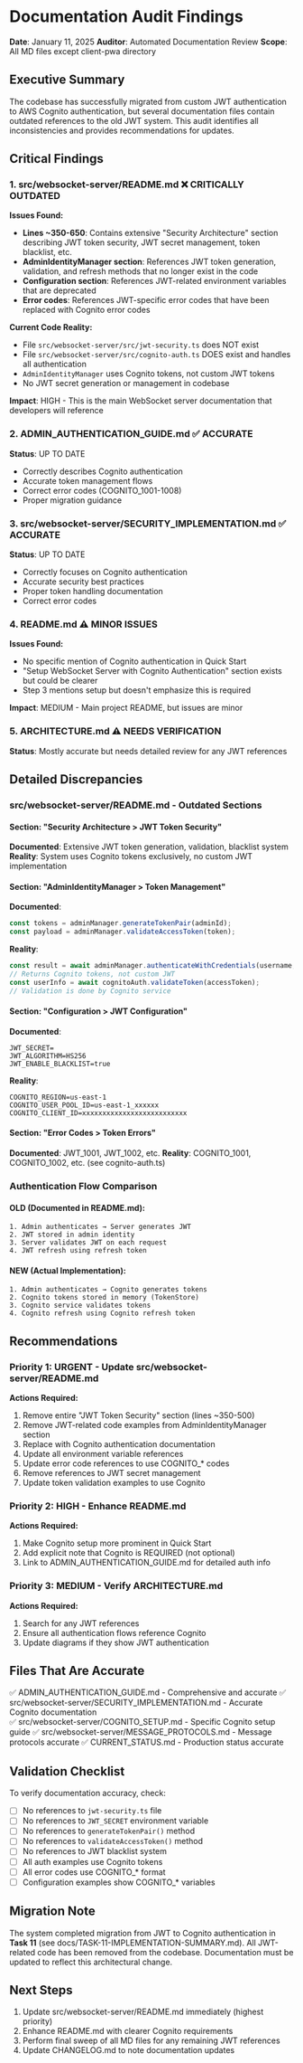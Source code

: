 # Documentation Audit Findings

**Date**: January 11, 2025
**Auditor**: Automated Documentation Review
**Scope**: All MD files except client-pwa directory

## Executive Summary

The codebase has successfully migrated from custom JWT authentication to AWS Cognito authentication, but several documentation files contain outdated references to the old JWT system. This audit identifies all inconsistencies and provides recommendations for updates.

## Critical Findings

### 1. src/websocket-server/README.md ❌ CRITICALLY OUTDATED

**Issues Found:**
- **Lines ~350-650**: Contains extensive "Security Architecture" section describing JWT token security, JWT secret management, token blacklist, etc.
- **AdminIdentityManager section**: References JWT token generation, validation, and refresh methods that no longer exist in the code
- **Configuration section**: References JWT-related environment variables that are deprecated
- **Error codes**: References JWT-specific error codes that have been replaced with Cognito error codes

**Current Code Reality:**
- File `src/websocket-server/src/jwt-security.ts` does NOT exist
- File `src/websocket-server/src/cognito-auth.ts` DOES exist and handles all authentication
- `AdminIdentityManager` uses Cognito tokens, not custom JWT tokens
- No JWT secret generation or management in codebase

**Impact**: HIGH - This is the main WebSocket server documentation that developers will reference

### 2. ADMIN_AUTHENTICATION_GUIDE.md ✅ ACCURATE

**Status**: UP TO DATE
- Correctly describes Cognito authentication
- Accurate token management flows
- Correct error codes (COGNITO_1001-1008)
- Proper migration guidance

### 3. src/websocket-server/SECURITY_IMPLEMENTATION.md ✅ ACCURATE

**Status**: UP TO DATE  
- Correctly focuses on Cognito authentication
- Accurate security best practices
- Proper token handling documentation
- Correct error codes

### 4. README.md ⚠️ MINOR ISSUES

**Issues Found:**
- No specific mention of Cognito authentication in Quick Start
- "Setup WebSocket Server with Cognito Authentication" section exists but could be clearer
- Step 3 mentions setup but doesn't emphasize this is required

**Impact**: MEDIUM - Main project README, but issues are minor

### 5. ARCHITECTURE.md ⚠️ NEEDS VERIFICATION

**Status**: Mostly accurate but needs detailed review for any JWT references

## Detailed Discrepancies

### src/websocket-server/README.md - Outdated Sections

#### Section: "Security Architecture > JWT Token Security"
**Documented**: Extensive JWT token generation, validation, blacklist system
**Reality**: System uses Cognito tokens exclusively, no custom JWT implementation

#### Section: "AdminIdentityManager > Token Management"
**Documented**: 
```typescript
const tokens = adminManager.generateTokenPair(adminId);
const payload = adminManager.validateAccessToken(token);
```
**Reality**:
```typescript
const result = await adminManager.authenticateWithCredentials(username, password, socketId);
// Returns Cognito tokens, not custom JWT
const userInfo = await cognitoAuth.validateToken(accessToken);
// Validation is done by Cognito service
```

#### Section: "Configuration > JWT Configuration"
**Documented**:
```env
JWT_SECRET=
JWT_ALGORITHM=HS256
JWT_ENABLE_BLACKLIST=true
```
**Reality**:
```env
COGNITO_REGION=us-east-1
COGNITO_USER_POOL_ID=us-east-1_xxxxxx
COGNITO_CLIENT_ID=xxxxxxxxxxxxxxxxxxxxxxxxxx
```

#### Section: "Error Codes > Token Errors"
**Documented**: JWT_1001, JWT_1002, etc.
**Reality**: COGNITO_1001, COGNITO_1002, etc. (see cognito-auth.ts)

### Authentication Flow Comparison

#### OLD (Documented in README.md):
```
1. Admin authenticates → Server generates JWT
2. JWT stored in admin identity
3. Server validates JWT on each request
4. JWT refresh using refresh token
```

#### NEW (Actual Implementation):
```
1. Admin authenticates → Cognito generates tokens
2. Cognito tokens stored in memory (TokenStore)
3. Cognito service validates tokens
4. Cognito refresh using Cognito refresh token
```

## Recommendations

### Priority 1: URGENT - Update src/websocket-server/README.md

**Actions Required:**
1. Remove entire "JWT Token Security" section (lines ~350-500)
2. Remove JWT-related code examples from AdminIdentityManager section
3. Replace with Cognito authentication documentation
4. Update all environment variable references
5. Update error code references to use COGNITO_* codes
6. Remove references to JWT secret management
7. Update token validation examples to use Cognito

### Priority 2: HIGH - Enhance README.md

**Actions Required:**
1. Make Cognito setup more prominent in Quick Start
2. Add explicit note that Cognito is REQUIRED (not optional)
3. Link to ADMIN_AUTHENTICATION_GUIDE.md for detailed auth info

### Priority 3: MEDIUM - Verify ARCHITECTURE.md

**Actions Required:**
1. Search for any JWT references
2. Ensure all authentication flows reference Cognito
3. Update diagrams if they show JWT authentication

## Files That Are Accurate

✅ ADMIN_AUTHENTICATION_GUIDE.md - Comprehensive and accurate
✅ src/websocket-server/SECURITY_IMPLEMENTATION.md - Accurate Cognito documentation  
✅ src/websocket-server/COGNITO_SETUP.md - Specific Cognito setup guide
✅ src/websocket-server/MESSAGE_PROTOCOLS.md - Message protocols accurate
✅ CURRENT_STATUS.md - Production status accurate

## Validation Checklist

To verify documentation accuracy, check:
- [ ] No references to `jwt-security.ts` file
- [ ] No references to `JWT_SECRET` environment variable
- [ ] No references to `generateTokenPair()` method
- [ ] No references to `validateAccessToken()` method
- [ ] No references to JWT blacklist system
- [ ] All auth examples use Cognito tokens
- [ ] All error codes use COGNITO_* format
- [ ] Configuration examples show COGNITO_* variables

## Migration Note

The system completed migration from JWT to Cognito authentication in **Task 11** (see docs/TASK-11-IMPLEMENTATION-SUMMARY.md). All JWT-related code has been removed from the codebase. Documentation must be updated to reflect this architectural change.

## Next Steps

1. Update src/websocket-server/README.md immediately (highest priority)
2. Enhance README.md with clearer Cognito requirements
3. Perform final sweep of all MD files for any remaining JWT references
4. Update CHANGELOG.md to note documentation updates
